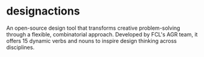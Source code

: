 # designactions
An open-source design tool that transforms creative problem-solving through a flexible, combinatorial approach. Developed by FCL's AGR team, it offers 15 dynamic verbs and nouns to inspire design thinking across disciplines.
